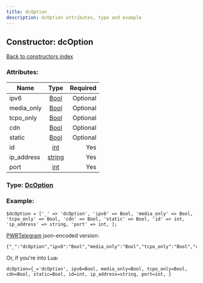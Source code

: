 ```yaml
---
title: dcOption
description: dcOption attributes, type and example
---
```

## Constructor: dcOption  
[Back to constructors index](index.md)



### Attributes:

| Name     |    Type       | Required |
|----------|:-------------:|---------:|
|ipv6|[Bool](../types/Bool.md) | Optional|
|media\_only|[Bool](../types/Bool.md) | Optional|
|tcpo\_only|[Bool](../types/Bool.md) | Optional|
|cdn|[Bool](../types/Bool.md) | Optional|
|static|[Bool](../types/Bool.md) | Optional|
|id|[int](../types/int.md) | Yes|
|ip\_address|[string](../types/string.md) | Yes|
|port|[int](../types/int.md) | Yes|



### Type: [DcOption](../types/DcOption.md)


### Example:

```
$dcOption = ['_' => 'dcOption', 'ipv6' => Bool, 'media_only' => Bool, 'tcpo_only' => Bool, 'cdn' => Bool, 'static' => Bool, 'id' => int, 'ip_address' => string, 'port' => int, ];
```  

[PWRTelegram](https://pwrtelegram.xyz) json-encoded version:

```
{"_":"dcOption","ipv6":"Bool","media_only":"Bool","tcpo_only":"Bool","cdn":"Bool","static":"Bool","id":"int","ip_address":"string","port":"int"}
```


Or, if you're into Lua:  


```
dcOption={_='dcOption', ipv6=Bool, media_only=Bool, tcpo_only=Bool, cdn=Bool, static=Bool, id=int, ip_address=string, port=int, }

```


